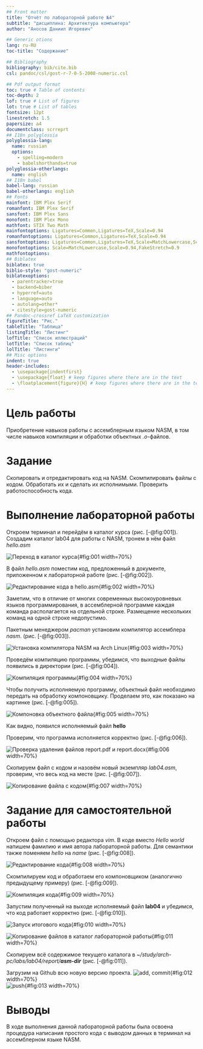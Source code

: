 ```yaml
---
## Front matter
title: "Отчёт по лабораторной работе №4"
subtitle: "дисциплина: Архитектура компьютера"
author: "Аносов Даниил Игоревич"

## Generic otions
lang: ru-RU
toc-title: "Содержание"

## Bibliography
bibliography: bib/cite.bib
csl: pandoc/csl/gost-r-7-0-5-2008-numeric.csl

## Pdf output format
toc: true # Table of contents
toc-depth: 2
lof: true # List of figures
lot: true # List of tables
fontsize: 12pt
linestretch: 1.5
papersize: a4
documentclass: scrreprt
## I18n polyglossia
polyglossia-lang:
  name: russian
  options:
	- spelling=modern
	- babelshorthands=true
polyglossia-otherlangs:
  name: english
## I18n babel
babel-lang: russian
babel-otherlangs: english
## Fonts
mainfont: IBM Plex Serif
romanfont: IBM Plex Serif
sansfont: IBM Plex Sans
monofont: IBM Plex Mono
mathfont: STIX Two Math
mainfontoptions: Ligatures=Common,Ligatures=TeX,Scale=0.94
romanfontoptions: Ligatures=Common,Ligatures=TeX,Scale=0.94
sansfontoptions: Ligatures=Common,Ligatures=TeX,Scale=MatchLowercase,Scale=0.94
monofontoptions: Scale=MatchLowercase,Scale=0.94,FakeStretch=0.9
mathfontoptions:
## Biblatex
biblatex: true
biblio-style: "gost-numeric"
biblatexoptions:
  - parentracker=true
  - backend=biber
  - hyperref=auto
  - language=auto
  - autolang=other*
  - citestyle=gost-numeric
## Pandoc-crossref LaTeX customization
figureTitle: "Рис."
tableTitle: "Таблица"
listingTitle: "Листинг"
lofTitle: "Список иллюстраций"
lotTitle: "Список таблиц"
lolTitle: "Листинги"
## Misc options
indent: true
header-includes:
  - \usepackage{indentfirst}
  - \usepackage{float} # keep figures where there are in the text
  - \floatplacement{figure}{H} # keep figures where there are in the text
---
```


# Цель работы

Приобретение навыков работы с ассемблерным языком NASM, в том числе навыков компиляции и обработки объектных *.o*-файлов.

# Задание

Скопировать и отредактировать код на NASM. Скомпилировать файлы с кодом. Обработать их и сделать их исполнимыми. Проверить работоспособность кода.

# Выполнение лабораторной работы

Откроем терминал и перейдём в каталог курса (рис. [-@fig:001]).
 Создадим каталог lab04 для работы с NASM, тронем в нём файл *hello.asm*

![Переход в каталог курса](image/image-1.png){#fig:001 width=70%}

В файл *hello.asm* поместим код, предложенный в документе, приложенном к лабораторной работе (рис. [-@fig:002]).

![Редактирование кода в hello.asm](image/image-2.png){#fig:002 width=70%}

Заметим, что в отличие от многих современных высокоуровневых языков программирования, в ассемблерной программе каждая команда располагается на отдельной строке. Размещение нескольких команд на одной строке недопустимо. 

Пакетным менеджером *pacman* установим компилятор ассемблера *nasm*. (рис. [-@fig:003]).

![Установка компилятора NASM на Arch Linux](image/image-3.png){#fig:003 width=70%}

Проведём компиляцию программы, убедимся, что выходные файлы появились в директории (рис. [-@fig:004]).

![Компиляция программы](image/image-4.png){#fig:004 width=70%}

Чтобы получить исполняемую программу, объектный файл
необходимо передать на обработку компоновщику. Проделаем это, как показано на картинке (рис. [-@fig:005]).

![Компоновка объектного файла](image/image-5.png){#fig:005 width=70%}

Как видно, появился исполняемый файл **hello**

Проверим, что программа исполняется корректно (рис. [-@fig:006]).

![Проверка удаления файлов report.pdf и report.docx](image/image-6.png){#fig:006 width=70%}

Скопируем файл с кодом и назовём новый экземпляр *lab04.asm*, проверим, что весь код на месте (рис. [-@fig:007]).

![Копирование файла с кодом](image/image-7.png){#fig:007 width=70%}

# Задание для самостоятельной работы

Откроем файл с помощью редактора *vim*.
В коде вместо *Hello world* напишем фамилию и имя автора лабораторной работы. Для семантики также поменяем *hello* на *name* (рис. [-@fig:008]).

![Редактирование кода](image/image-8.png){#fig:008 width=70%}

Скомпилируем код и обработаем его компоновщиком (аналогично предыдущему примеру) (рис. [-@fig:009]).

![Компиляция кода](image/image-9.png){#fig:009 width=70%}

Запустим полученный на выходе исполняемый файл **lab04** и убедимся, что код работает корректно (рис. [-@fig:010]).

![Запуск итогового кода](image/image-10.png){#fig:010 width=70%}

![Копирование файлов в каталог лабораторной работы](image/image-11.png){#fig:011 width=70%}

Скопируем всё содержимое текущего каталога в *~/study/arch-pc/labs/lab04/report/**asm-dir*** (рис. [-@fig:011]).

Загрузим на Github всю новую версию проекта.
![add, commit](image/image-12.png){#fig:012 width=70%}\
![push](image/image-13.png){#fig:013 width=70%}

# Выводы

В ходе выполнения данной лабораторной работы была освоена процедура написания простого кода с выводом данных в терминал на ассемблерном языке NASM.
